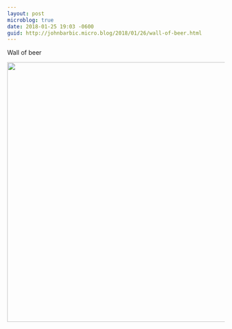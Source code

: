 ```yaml
---
layout: post
microblog: true
date: 2018-01-25 19:03 -0600
guid: http://johnbarbic.micro.blog/2018/01/26/wall-of-beer.html
---
```

Wall of beer

<img src="http://www.barbic.com/uploads/2018/4d59c99aef.jpg" width="600" height="600" />
